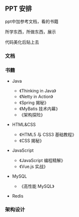 ## PPT 安排

ppt中加参考文档，看的书籍

所学东西，所做东西，展示

代码美化后贴上去



### 文档



### 书籍

- Java
    - 《Thinking in Java》
    - 《Netty in Action》
    - 《Spring 揭秘》
    - 《MyBatis 技术内幕》
    - 《架构探险》

- HTML&CSS
    - 《HTML5 与 CSS3 基础教程》
    - 《CSS 揭秘》

- JavaScript
  - 《JavaScript 编程精解》
  - 《Vue.js 实战》
- MySQL
  - 《高性能 MySQL》
- Redis

### 架构设计